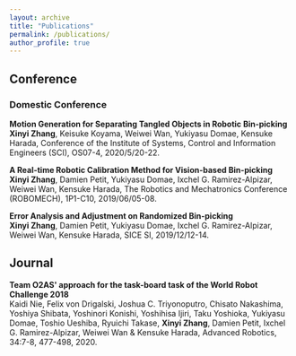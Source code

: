 ```yaml
---
layout: archive
title: "Publications"
permalink: /publications/
author_profile: true
---
```


## Conference

### Domestic Conference

**Motion Generation for Separating Tangled Objects in Robotic Bin-picking**    
**Xinyi Zhang**, Keisuke Koyama, Weiwei Wan, Yukiyasu Domae, Kensuke Harada,  Conference of the Institute of Systems, Control and Information Engineers (SCI), OS07-4, 2020/5/20-22.

**A Real-time Robotic Calibration Method for Vision-based Bin-picking**    
**Xinyi Zhang**, Damien Petit, Yukiyasu Domae, Ixchel G. Ramirez-Alpizar, Weiwei Wan, Kensuke Harada, The Robotics and Mechatronics Conference (ROBOMECH), 1P1-C10, 2019/06/05-08.

**Error Analysis and Adjustment on Randomized Bin-picking**    
**Xinyi Zhang**, Damien Petit, Yukiyasu Domae, Ixchel G. Ramirez-Alpizar, Weiwei Wan, Kensuke Harada, SICE SI, 2019/12/12-14. 

## Journal

**Team O2AS' approach for the task-board task of the World Robot Challenge 2018**    
Kaidi Nie, Felix von Drigalski, Joshua C. Triyonoputro, Chisato Nakashima, Yoshiya Shibata, Yoshinori Konishi, Yoshihisa Ijiri, Taku Yoshioka, Yukiyasu Domae, Toshio Ueshiba, Ryuichi Takase, **Xinyi Zhang**, Damien Petit, Ixchel G. Ramirez-Alpizar, Weiwei Wan & Kensuke Harada, Advanced Robotics, 34:7-8, 477-498, 2020.
